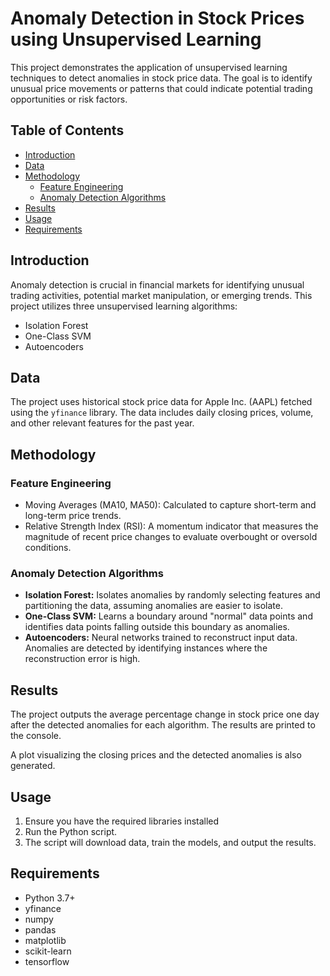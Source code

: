 # Anomaly Detection in Stock Prices using Unsupervised Learning

This project demonstrates the application of unsupervised learning techniques to detect anomalies in stock price data. The goal is to identify unusual price movements or patterns that could indicate potential trading opportunities or risk factors.

## Table of Contents

- [Introduction](#introduction)
- [Data](#data)
- [Methodology](#methodology)
    - [Feature Engineering](#feature-engineering)
    - [Anomaly Detection Algorithms](#anomaly-detection-algorithms)
- [Results](#results)
- [Usage](#usage)
- [Requirements](#requirements)

## Introduction

Anomaly detection is crucial in financial markets for identifying unusual trading activities, potential market manipulation, or emerging trends. This project utilizes three unsupervised learning algorithms:

- Isolation Forest
- One-Class SVM
- Autoencoders

## Data

The project uses historical stock price data for Apple Inc. (AAPL) fetched using the `yfinance` library. The data includes daily closing prices, volume, and other relevant features for the past year.

## Methodology

### Feature Engineering

- Moving Averages (MA10, MA50): Calculated to capture short-term and long-term price trends.
- Relative Strength Index (RSI):  A momentum indicator that measures the magnitude of recent price changes to evaluate overbought or oversold conditions.

### Anomaly Detection Algorithms

- **Isolation Forest:** Isolates anomalies by randomly selecting features and partitioning the data, assuming anomalies are easier to isolate.
- **One-Class SVM:**  Learns a boundary around "normal" data points and identifies data points falling outside this boundary as anomalies.
- **Autoencoders:** Neural networks trained to reconstruct input data. Anomalies are detected by identifying instances where the reconstruction error is high.

## Results

The project outputs the average percentage change in stock price one day after the detected anomalies for each algorithm. The results are printed to the console.

A plot visualizing the closing prices and the detected anomalies is also generated.

## Usage

1. Ensure you have the required libraries installed 
2. Run the Python script. 
3. The script will download data, train the models, and output the results.

## Requirements

- Python 3.7+
- yfinance
- numpy
- pandas
- matplotlib
- scikit-learn
- tensorflow
